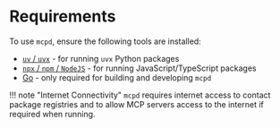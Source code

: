 # Requirements

To use `mcpd`, ensure the following tools are installed:

- [`uv` / `uvx`](https://docs.astral.sh/uv/getting-started/installation/) - for running `uvx` Python packages
- [`npx` / `npm` / `NodeJS`](https://docs.npmjs.com/downloading-and-installing-node-js-and-npm) - for running JavaScript/TypeScript packages
- [Go](https://go.dev/doc/install) - only required for building and developing `mcpd`

!!! note "Internet Connectivity"
    `mcpd` requires internet access to contact package registries and to allow MCP servers access to the internet if required when running.
